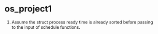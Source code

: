 # os_project1
1. Assume the struct process ready time is already sorted before passing to the input of schedule functions.
